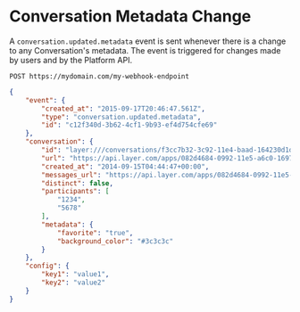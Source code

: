 # Conversation Metadata Change

A `conversation.updated.metadata` event is sent whenever there is a change to any Conversation's metadata.  The event is triggered for changes made by users and by the Platform API.

```request
POST https://mydomain.com/my-webhook-endpoint
```

```json
{
    "event": {
        "created_at": "2015-09-17T20:46:47.561Z",
        "type": "conversation.updated.metadata",
        "id": "c12f340d-3b62-4cf1-9b93-ef4d754cfe69"
    },
    "conversation": {
        "id": "layer:///conversations/f3cc7b32-3c92-11e4-baad-164230d1df67",
        "url": "https://api.layer.com/apps/082d4684-0992-11e5-a6c0-1697f925ec7b/conversations/e67b5da2-95ca-40c4-bfc5-a2a8baaeb50f",
        "created_at": "2014-09-15T04:44:47+00:00",
        "messages_url": "https://api.layer.com/apps/082d4684-0992-11e5-a6c0-1697f925ec7b/conversations/c12fd916-1390-464b-850f-1380a051f7c8/messages",
        "distinct": false,
        "participants": [
            "1234",
            "5678"
        ],
        "metadata": {
            "favorite": "true",
            "background_color": "#3c3c3c"
        }
    },
    "config": {
        "key1": "value1",
        "key2": "value2"
    }
}
```
